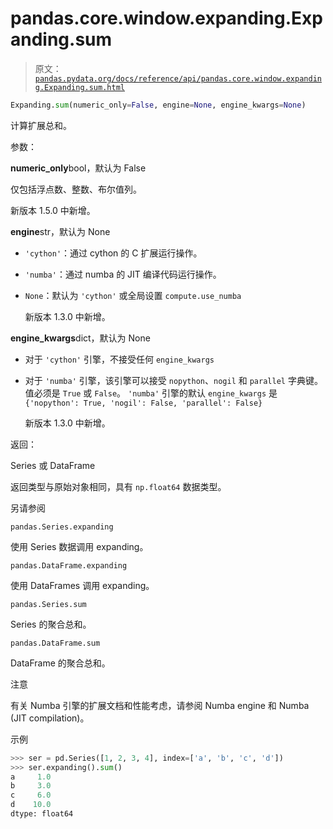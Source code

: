 # pandas.core.window.expanding.Expanding.sum

> 原文：[`pandas.pydata.org/docs/reference/api/pandas.core.window.expanding.Expanding.sum.html`](https://pandas.pydata.org/docs/reference/api/pandas.core.window.expanding.Expanding.sum.html)

```py
Expanding.sum(numeric_only=False, engine=None, engine_kwargs=None)
```

计算扩展总和。

参数：

**numeric_only**bool，默认为 False

仅包括浮点数、整数、布尔值列。

新版本 1.5.0 中新增。

**engine**str，默认为 None

+   `'cython'`：通过 cython 的 C 扩展运行操作。

+   `'numba'`：通过 numba 的 JIT 编译代码运行操作。

+   `None`：默认为 `'cython'` 或全局设置 `compute.use_numba`

    新版本 1.3.0 中新增。

**engine_kwargs**dict，默认为 None

+   对于 `'cython'` 引擎，不接受任何 `engine_kwargs`

+   对于 `'numba'` 引擎，该引擎可以接受 `nopython`、`nogil` 和 `parallel` 字典键。值必须是 `True` 或 `False`。 `'numba'` 引擎的默认 `engine_kwargs` 是 `{'nopython': True, 'nogil': False, 'parallel': False}`

    新版本 1.3.0 中新增。

返回：

Series 或 DataFrame

返回类型与原始对象相同，具有 `np.float64` 数据类型。

另请参阅

`pandas.Series.expanding`

使用 Series 数据调用 expanding。

`pandas.DataFrame.expanding`

使用 DataFrames 调用 expanding。

`pandas.Series.sum`

Series 的聚合总和。

`pandas.DataFrame.sum`

DataFrame 的聚合总和。

注意

有关 Numba 引擎的扩展文档和性能考虑，请参阅 Numba engine 和 Numba (JIT compilation)。

示例

```py
>>> ser = pd.Series([1, 2, 3, 4], index=['a', 'b', 'c', 'd'])
>>> ser.expanding().sum()
a     1.0
b     3.0
c     6.0
d    10.0
dtype: float64 
```
